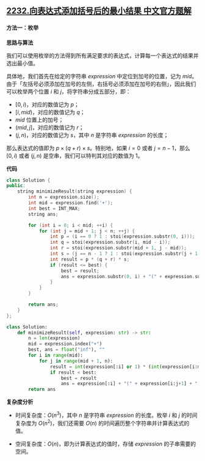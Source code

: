 ## [2232.向表达式添加括号后的最小结果 中文官方题解](https://leetcode.cn/problems/minimize-result-by-adding-parentheses-to-expression/solutions/100000/xiang-biao-da-shi-tian-jia-gua-hao-hou-d-5ox4)

#### 方法一：枚举

**思路与算法**

我们可以使用枚举的方法得到所有满足要求的表达式，计算每一个表达式的结果并选出最小值。

具体地，我们首先在给定的字符串 $\textit{expression}$ 中定位到加号的位置，记为 $\textit{mid}$。由于「左括号必须添加在加号的左侧，右括号必须添加在加号的右侧」，因此我们可以枚举两个位置 $i$ 和 $j$，将字符串分成五部分，即：

- $[0, i)$，对应的数值记为 $p$；
- $[i, \textit{mid})$，对应的数值记为 $q$；
- $\textit{mid}$ 位置上的加号；
- $(\textit{mid}, j]$，对应的数值记为 $r$；
- $(j, n)$，对应的数值记为 $s$，其中 $n$ 是字符串 $\textit{expression}$ 的长度；

那么表达式的值即为 $p \times (q+r) \times s$。特别地，如果 $i = 0$ 或者 $j = n-1$，那么 $[0, i)$ 或者 $(j, n)$ 是空串，我们可以特判其对应的数值为 $1$。

**代码**

```C++ [sol1-C++]
class Solution {
public:
    string minimizeResult(string expression) {
        int n = expression.size();
        int mid = expression.find('+');
        int best = INT_MAX;
        string ans;

        for (int i = 0; i < mid; ++i) {
            for (int j = mid + 1; j < n; ++j) {
                int p = (i == 0 ? 1 : stoi(expression.substr(0, i)));
                int q = stoi(expression.substr(i, mid - i));
                int r = stoi(expression.substr(mid + 1, j - mid));
                int s = (j == n - 1 ? 1 : stoi(expression.substr(j + 1, n - j - 1)));
                int result = p * (q + r) * s;
                if (result <= best) {
                    best = result;
                    ans = expression.substr(0, i) + "(" + expression.substr(i, j - i + 1) + ")" + expression.substr(j + 1, n - j - 1);
                }
            }
        }

        return ans;
    }
};
```

```Python [sol1-Python3]
class Solution:
    def minimizeResult(self, expression: str) -> str:
        n = len(expression)
        mid = expression.index("+")
        best, ans = float("inf"), ""
        for i in range(mid):
            for j in range(mid + 1, n):
                result = int(expression[:i] or 1) * (int(expression[i:mid]) + int(expression[mid+1:j+1])) * int(expression[j+1:] or 1)
                if result < best:
                    best = result
                    ans = expression[:i] + "(" + expression[i:j+1] + ")" + expression[j+1:]
        return ans
```

**复杂度分析**

- 时间复杂度：$O(n^3)$，其中 $n$ 是字符串 $\textit{expression}$ 的长度。枚举 $i$ 和 $j$ 的时间复杂度为 $O(n^2)$，我们还需要 $O(n)$ 的时间遍历整个字符串并计算表达式的值。

- 空间复杂度：$O(n)$，即为计算表达式的值时，存储 $\textit{expression}$ 的子串需要的空间。